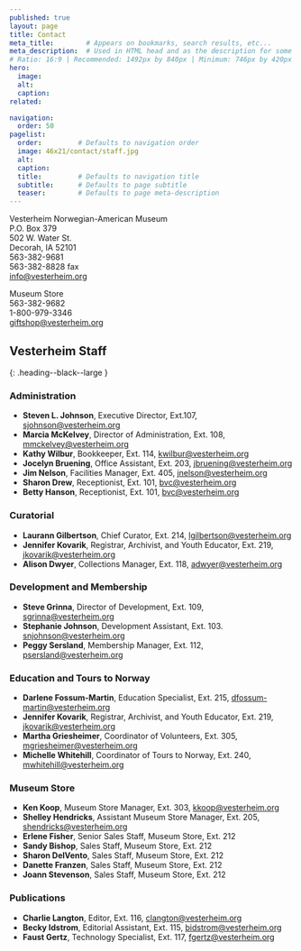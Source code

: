 ```yaml
---
published: true
layout: page
title: Contact
meta_title:        # Appears on bookmarks, search results, etc...
meta_description:  # Used in HTML head and as the description for some search engines
# Ratio: 16:9 | Recommended: 1492px by 840px | Minimum: 746px by 420px
hero:
  image:
  alt:
  caption:
related:

navigation:
  order: 50
pagelist:
  order:         # Defaults to navigation order
  image: 46x21/contact/staff.jpg
  alt: 
  caption:
  title:         # Defaults to navigation title
  subtitle:      # Defaults to page subtitle
  teaser:        # Defaults to page meta-description
---
```

Vesterheim Norwegian-American Museum <br />
P.O. Box 379 <br />
502 W. Water St. <br />
Decorah, IA 52101 <br />
563-382-9681 <br />
563-382-8828 fax <br />
[info@vesterheim.org](mailto:info@vesterheim.org)

Museum Store <br />
563-382-9682 <br />
1-800-979-3346 <br />
[giftshop@vesterheim.org](mailto:giftshop@vesterheim.org)

Vesterheim Staff
----------------
{: .heading--black--large }

### Administration

- **Steven L. Johnson**, Executive Director, Ext.107, [sjohnson@vesterheim.org](mailto:sjohnson@vesterheim.org)
- **Marcia McKelvey**, Director of Administration, Ext. 108, [mmckelvey@vesterheim.org](mailto:mmckelvey@vesterheim.org)
- **Kathy Wilbur**, Bookkeeper, Ext. 114, [kwilbur@vesterheim.org](mailto:kwilbur@vesterheim.org)
- **Jocelyn Bruening**, Office Assistant, Ext. 203, [jbruening@vesterheim.org](mailto:jbruening@vesterheim.org)
- **Jim Nelson**, Facilities Manager, Ext. 405, jnelson@vesterheim.org 
- **Sharon Drew**, Receptionist, Ext. 101, [bvc@vesterheim.org](mailto:bvc@vesterheim.org)
- **Betty Hanson**, Receptionist, Ext. 101, [bvc@vesterheim.org](mailto:bvc@vesterheim.org)

### Curatorial

- **Laurann Gilbertson**, Chief Curator, Ext. 214, [lgilbertson@vesterheim.org](mailto:lgilbertson@vesterheim.org)
- **Jennifer Kovarik**, Registrar, Archivist, and Youth Educator, Ext. 219, [jkovarik@vesterheim.org](mailto:jkovarik@vesterheim.org)
- **Alison Dwyer**, Collections Manager, Ext. 118, [adwyer@vesterheim.org](mailto:adwyer@vesterheim.org)

### Development and Membership
- **Steve Grinna**, Director of Development, Ext. 109, [sgrinna@vesterheim.org](mailto:sgrinna@vesterheim.org)
- **Stephanie Johnson**, Development Assistant, Ext. 103. [snjohnson@vesterheim.org](mailto:snjohnson@vesterheim.org)
- **Peggy Sersland**, Membership Manager, Ext. 112, [psersland@vesterheim.org](mailto:psersland@vesterheim.org)

### Education and Tours to Norway

- **Darlene Fossum-Martin**, Education Specialist, Ext. 215, [dfossum-martin@vesterheim.org](mailto:dfossum-martin@vesterheim.org)
- **Jennifer Kovarik**, Registrar, Archivist, and Youth Educator, Ext. 219, [jkovarik@vesterheim.org](mailto:jkovarik@vesterheim.org)
- **Martha Griesheimer**, Coordinator of Volunteers, Ext. 305, [mgriesheimer@vesterheim.org](mailto:mgriesheimer@vesterheim.org)
- **Michelle Whitehill**, Coordinator of Tours to Norway, Ext. 240, [mwhitehill@vesterheim.org](mailto:mwhitehill@vesterheim.org)

### Museum Store

- **Ken Koop**, Museum Store Manager, Ext. 303, [kkoop@vesterheim.org](mailto:kkoop@vesterheim.org)
- **Shelley Hendricks**, Assistant Museum Store Manager, Ext. 205, [shendricks@vesterheim.org](mailto:shendricks@vesterheim.org)
- **Erlene Fisher**, Senior Sales Staff, Museum Store, Ext. 212
- **Sandy Bishop**, Sales Staff, Museum Store, Ext. 212
- **Sharon DelVento**, Sales Staff, Museum Store, Ext. 212
- **Danette Franzen**, Sales Staff, Museum Store, Ext. 212
- **Joann Stevenson**, Sales Staff, Museum Store, Ext. 212


### Publications

- **Charlie Langton**, Editor, Ext. 116, [clangton@vesterheim.org](mailto:clangton@vesterheim.org)
- **Becky Idstrom**, Editorial Assistant, Ext. 115, [bidstrom@vesterheim.org](mailto:bidstrom@vesterheim.org)
- **Faust Gertz**, Technology Specialist, Ext. 117, [fgertz@vesterheim.org](mailto:fgertz@vesterheim.org)